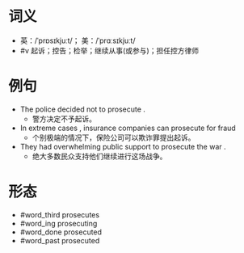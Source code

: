 # 词义
- 英：/ˈprɒsɪkjuːt/； 美：/ˈprɑːsɪkjuːt/
- #v 起诉；控告；检举；继续从事(或参与)；担任控方律师
# 例句
- The police decided not to prosecute .
	- 警方决定不予起诉。
- In extreme cases , insurance companies can prosecute for fraud
	- 个别极端的情况下，保险公司可以欺诈罪提出起诉。
- They had overwhelming public support to prosecute the war .
	- 绝大多数民众支持他们继续进行这场战争。
# 形态
- #word_third prosecutes
- #word_ing prosecuting
- #word_done prosecuted
- #word_past prosecuted

